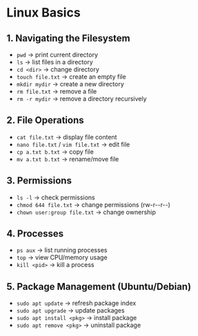 # Linux Basics

## 1. Navigating the Filesystem

- `pwd` → print current directory
- `ls` → list files in a directory
- `cd <dir>` → change directory
- `touch file.txt` → create an empty file
- `mkdir mydir` → create a new directory
- `rm file.txt` → remove a file
- `rm -r mydir` → remove a directory recursively

## 2. File Operations

- `cat file.txt` → display file content
- `nano file.txt` / `vim file.txt` → edit file
- `cp a.txt b.txt` → copy file
- `mv a.txt b.txt` → rename/move file

## 3. Permissions

- `ls -l` → check permissions
- `chmod 644 file.txt` → change permissions (rw-r--r--)
- `chown user:group file.txt` → change ownership

## 4. Processes

- `ps aux` → list running processes
- `top` → view CPU/memory usage
- `kill <pid>` → kill a process

## 5. Package Management (Ubuntu/Debian)

- `sudo apt update` → refresh package index
- `sudo apt upgrade` → update packages
- `sudo apt install <pkg>` → install package
- `sudo apt remove <pkg>` → uninstall package
